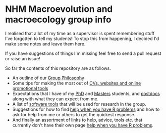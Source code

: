 # NHM Macroevolution and macroecology group info

I realised that a lot of my time as a supervisor is spent remembering stuff I've forgotten to tell my students! 
To stop this from happening, I decided I'd make some notes and leave them here.

If you have suggestions of things I'm missing feel free to send a pull request or raise an issue!

So far the contents of this repository are as follows.

* An outline of our [Group Philosophy](https://github.com/nhcooper123/macro-group-info/blob/master/GroupPhilosophy.md)
* Some tips for making the most out of [CVs, websites and online promotional tools](https://github.com/nhcooper123/macro-group-info/blob/master/CV_OnlinePromotion.md)
* Expectations that I have of my [PhD](https://github.com/nhcooper123/macro-group-info/blob/master/ExpectationsPhD.md) and [Masters](https://github.com/nhcooper123/macro-group-info/blob/master/ExpectationsMasters.md) students, and [postdocs](https://github.com/nhcooper123/macro-group-info/blob/master/ExpectationsPostdoc.md) along with what they can expect from me.
* A list of [software tools](https://github.com/nhcooper123/macro-group-info/blob/master/Tools.md) that will be used for research in the group. 
* Suggestions for how to find [help when you have R problems](https://github.com/nhcooper123/macro-group-info/blob/master/HelpR.md) and how to ask for help from me or others to get the quickest response.
* And finally an assortment of links to help, advice, tools etc. that currently don't have their own page [help when you have R problems](https://github.com/nhcooper123/macro-group-info/blob/master/MiscLinks.md).
